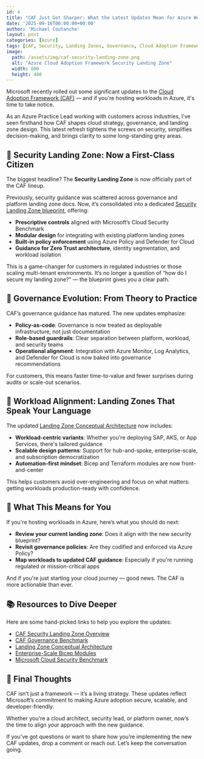 ```yaml
---
id: 4
title: "CAF Just Got Sharper: What the Latest Updates Mean for Azure Workloads"
date: '2025-09-16T00:00:00+00:00'
author: 'Michael Coutanche'
layout: post
categories: [Azure]
tags: [CAF, Security, Landing Zones, Governance, Cloud Adoption Framework]
image:
  path: /assets/img/caf-security-landing-zone.png
  alt: "Azure Cloud Adoption Framework Security Landing Zone"
  width: 800
  height: 400
---
```


Microsoft recently rolled out some significant updates to the [Cloud Adoption Framework (CAF)](https://learn.microsoft.com/en-us/azure/cloud-adoption-framework/) — and if you're hosting workloads in Azure, it's time to take notice.

As an Azure Practice Lead working with customers across industries, I’ve seen firsthand how CAF shapes cloud strategy, governance, and landing zone design. This latest refresh tightens the screws on security, simplifies decision-making, and brings clarity to some long-standing grey areas.

## 🔐 Security Landing Zone: Now a First-Class Citizen

The biggest headline? The **Security Landing Zone** is now officially part of the CAF lineup.

Previously, security guidance was scattered across governance and platform landing zone docs. Now, it’s consolidated into a dedicated [Security Landing Zone blueprint](https://learn.microsoft.com/en-us/azure/cloud-adoption-framework/secure/security-landing-zone-overview), offering:

- **Prescriptive controls** aligned with Microsoft’s Cloud Security Benchmark  
- **Modular design** for integrating with existing platform landing zones  
- **Built-in policy enforcement** using Azure Policy and Defender for Cloud  
- **Guidance for Zero Trust architecture**, identity segmentation, and workload isolation  

This is a game-changer for customers in regulated industries or those scaling multi-tenant environments. It’s no longer a question of “how do I secure my landing zone?” — the blueprint gives you a clear path.

## 🧭 Governance Evolution: From Theory to Practice

CAF’s governance guidance has matured. The new updates emphasize:

- **Policy-as-code**: Governance is now treated as deployable infrastructure, not just documentation  
- **Role-based guardrails**: Clear separation between platform, workload, and security teams  
- **Operational alignment**: Integration with Azure Monitor, Log Analytics, and Defender for Cloud is now baked into governance recommendations  

For customers, this means faster time-to-value and fewer surprises during audits or scale-out scenarios.

## 🧱 Workload Alignment: Landing Zones That Speak Your Language

The updated [Landing Zone Conceptual Architecture](https://learn.microsoft.com/en-us/azure/cloud-adoption-framework/ready/landing-zone/) now includes:

- **Workload-centric variants**: Whether you're deploying SAP, AKS, or App Services, there's tailored guidance  
- **Scalable design patterns**: Support for hub-and-spoke, enterprise-scale, and subscription democratization  
- **Automation-first mindset**: Bicep and Terraform modules are now front-and-center  

This helps customers avoid over-engineering and focus on what matters: getting workloads production-ready with confidence.

## 🧠 What This Means for You

If you're hosting workloads in Azure, here’s what you should do next:

- **Review your current landing zone**: Does it align with the new security blueprint?  
- **Revisit governance policies**: Are they codified and enforced via Azure Policy?  
- **Map workloads to updated CAF guidance**: Especially if you're running regulated or mission-critical apps  

And if you're just starting your cloud journey — good news. The CAF is more actionable than ever.

## 📚 Resources to Dive Deeper

Here are some hand-picked links to help you explore the updates:

- [CAF Security Landing Zone Overview](https://learn.microsoft.com/en-us/azure/cloud-adoption-framework/secure/security-landing-zone-overview)  
- [CAF Governance Benchmark](https://learn.microsoft.com/en-us/azure/cloud-adoption-framework/govern/)  
- [Landing Zone Conceptual Architecture](https://learn.microsoft.com/en-us/azure/cloud-adoption-framework/ready/landing-zone/)  
- [Enterprise-Scale Bicep Modules](https://github.com/Azure/Enterprise-Scale)  
- [Microsoft Cloud Security Benchmark](https://learn.microsoft.com/en-us/security/benchmark/azure/)  

## 💬 Final Thoughts

CAF isn’t just a framework — it’s a living strategy. These updates reflect Microsoft’s commitment to making Azure adoption secure, scalable, and developer-friendly.

Whether you're a cloud architect, security lead, or platform owner, now’s the time to align your approach with the new guidance.

If you’ve got questions or want to share how you’re implementing the new CAF updates, drop a comment or reach out. Let’s keep the conversation going.
